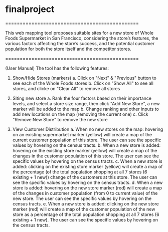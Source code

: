 # finalproject

==============================================

This web mapping tool proposes suitable sites for a new store of Whole Foods Supermarket in San Francisco,
considering the store’s features, the various factors affecting the store’s success, and the potential
customer population for both the store itself and the competitor stores.

==============================================

(User Manual) The tool has the following features:

1. Show/Hide Stores (markers)
  a. Click on "Next" & "Previous" button to see each of the Whole Foods stores
  b. Click on "Show All" to see all stores, and clicke on "Clear All" to remove all stores

2. Siting new store
  a. Rank the four factors based on their importance levels, and select a store size range,
     then click "Add New Store", a new marker will be added to the map
  b. Change ranking and other inputs to add new locations on the map (removing the current one)
  c. Click "Remove New Store" to remove the new store

3. View Customer Distribution
  a. When no new stores on the map: hovering on an existing supermarket marker (yellow) will create
     a map of the current customer population of this store. The user can see the specific values
     by hovering on the census tracts.
  b. When a new store is added: hovering on the existing store marker (yellow) will create a map
     of the changes in the customer population of this store. The user can see the specific values
     by hovering on the census tracts.
  c. When a new store is added: clicking on the existing store marker (yellow) will create a map
     of the percentage (of the total population shopping at all 7 stores (6 existing + 1 new))
     change of the customers at this store. The user can see the specific values by hovering on
     the census tracts.
  d. When a new store is added: hovering on the new store marker (red) will create a map of the
     changes in customer population (from 0 to current value) of the new store. The user can see
     the specific values by hovering on the census tracts.
  e. When a new store is added: clicking on the new store marker (red) will create a map of the
     customer population of the new store as a percentage of the total population shopping at all
     7 stores (6 existing + 1 new). The user can see the specific values by hovering on the census
     tracts.
